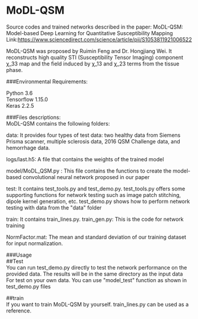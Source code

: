 # MoDL-QSM
Source codes and trained networks described in the paper: MoDL-QSM: Model-based Deep Learning for Quantitative Susceptibility Mapping  
Link:https://www.sciencedirect.com/science/article/pii/S1053811921006522

MoDL-QSM was proposed by Ruimin Feng and Dr. Hongjiang Wei. It reconstructs high quality STI (Susceptibility Tensor Imaging) component χ_33 map and the field induced by χ_13 and χ_23 terms from the tissue phase.  

###Environmental Requirements:  

Python 3.6  
Tensorflow 1.15.0  
Keras 2.2.5  

###Files descriptions:  
MoDL-QSM contains the following folders:  

data: It provides four types of test data: two healthy data from Siemens Prisma scanner, multiple sclerosis data, 2016 QSM Challenge data, and hemorrhage data.  

logs/last.h5: A file that contains the weights of the trained model  

model/MoDL_QSM.py : This file contains the functions to create the model-based convolutional neural network proposed in our paper  

test: It contains test_tools.py and test_demo.py. test_tools.py offers some supporting functions for network testing such as image patch stitching, dipole kernel generation, etc. test_demo.py shows how to perform network testing with data from the "data" folder  

train: It contains train_lines.py. train_gen.py: This is the code for network training  

NormFactor.mat: The mean and standard deviation of our training dataset for input normalization.  

###Usage    
##Test    
You can run test_demo.py directly to test the network performance on the provided data. The results will be in the same directory as the input data  
For test on your own data. You can use "model_test" function as shown in test_demo.py files  

##train  
If you want to train MoDL-QSM by yourself. train_lines.py can be used as a reference.  
